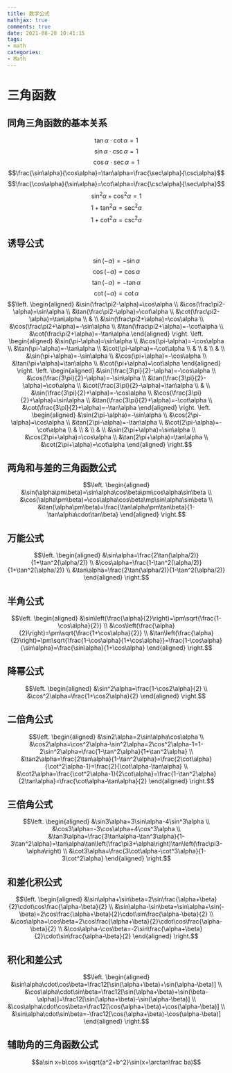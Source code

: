 ```yaml
---
title: 数学公式
mathjax: true
comments: true
date: 2021-08-20 10:41:15
tags:
- math
categories:
- Math
---
```


# 三角函数
## 同角三角函数的基本关系
$$\tan\alpha\cdot\cot\alpha=1$$
$$\sin\alpha\cdot\csc\alpha=1$$
$$\cos\alpha\cdot\sec\alpha=1$$
$$\frac{\sin\alpha}{\cos\alpha}=\tan\alpha=\frac{\sec\alpha}{\csc\alpha}$$
$$\frac{\cos\alpha}{\sin\alpha}=\cot\alpha=\frac{\csc\alpha}{\sec\alpha}$$
$$\sin^2\alpha+\cos^2\alpha=1$$
$$1+\tan^2\alpha=\sec^2\alpha$$
$$1+\cot^2\alpha=\csc^2\alpha$$

## 诱导公式
$$\sin(-\alpha)=-\sin\alpha$$
$$\cos(-\alpha)=\cos\alpha$$
$$\tan(-\alpha)=-\tan\alpha$$
$$\cot(-\alpha)=\cot\alpha$$
$$\left. \begin{aligned} &\sin(\frac\pi2-\alpha)=\cos\alpha \\ &\cos(\frac\pi2-\alpha)=\sin\alpha \\ &\tan(\frac\pi2-\alpha)=\cot\alpha \\ &\cot(\frac\pi2-\alpha)=\tan\alpha \\ & \\ &\sin(\frac\pi2+\alpha)=\cos\alpha \\ &\cos(\frac\pi2+\alpha)=-\sin\alpha \\ &\tan(\frac\pi2+\alpha)=-\cot\alpha \\ &\cot(\frac\pi2+\alpha)=-\tan\alpha \end{aligned} \right.
 \left. \begin{aligned} &\sin(\pi-\alpha)=\sin\alpha \\ &\cos(\pi-\alpha)=-\cos\alpha \\ &\tan(\pi-\alpha)=-\tan\alpha \\ &\cot(\pi-\alpha)=-\cot\alpha \\ & \\ & \\ & \\ &\sin(\pi+\alpha)=-\sin\alpha \\ &\cos(\pi+\alpha)=-\cos\alpha \\ &\tan(\pi+\alpha)=\tan\alpha \\ &\cot(\pi+\alpha)=\cot\alpha \end{aligned} \right.
 \left. \begin{aligned} &\sin(\frac{3\pi}{2}-\alpha)=-\cos\alpha \\ &\cos(\frac{3\pi}{2}-\alpha)=-\sin\alpha \\ &\tan(\frac{3\pi}{2}-\alpha)=\cot\alpha \\ &\cot(\frac{3\pi}{2}-\alpha)=\tan\alpha \\ & \\ &\sin(\frac{3\pi}{2}+\alpha)=-\cos\alpha \\ &\cos(\frac{3\pi}{2}+\alpha)=\sin\alpha \\ &\tan(\frac{3\pi}{2}+\alpha)=-\cot\alpha \\ &\cot(\frac{3\pi}{2}+\alpha)=-\tan\alpha \end{aligned} \right.
\left. \begin{aligned} &\sin(2\pi-\alpha)=-\sin\alpha \\ &\cos(2\pi-\alpha)=\cos\alpha \\ &\tan(2\pi-\alpha)=-\tan\alpha \\ &\cot(2\pi-\alpha)=-\cot\alpha \\ & \\ & \\ & \\ &\sin(2\pi+\alpha)=\sin\alpha \\ &\cos(2\pi+\alpha)=\cos\alpha \\ &\tan(2\pi+\alpha)=\tan\alpha \\ &\cot(2\pi+\alpha)=\cot\alpha \end{aligned} \right.$$

## 两角和与差的三角函数公式
$$\left. \begin{aligned} &\sin(\alpha\pm\beta)=\sin\alpha\cos\beta\pm\cos\alpha\sin\beta \\ &\cos(\alpha\pm\beta)=\cos\alpha\cos\beta\mp\sin\alpha\sin\beta \\ &\tan(\alpha\pm\beta)=\frac{\tan\alpha\pm\tan\beta}{1-\tan\alpha\cdot\tan\beta} \end{aligned} \right.$$

## 万能公式
$$\left. \begin{aligned} &\sin\alpha=\frac{2\tan(\alpha/2)}{1+\tan^2(\alpha/2)} \\ &\cos\alpha=\frac{1-\tan^2(\alpha/2)}{1+\tan^2(\alpha/2)} \\ &\tan\alpha=\frac{2\tan(\alpha/2)}{1-\tan^2(\alpha/2)} \end{aligned} \right.$$

## 半角公式
$$\left. \begin{aligned} &\sin\left(\frac{\alpha}{2}\right)=\pm\sqrt{\frac{1-\cos\alpha}{2}} \\ &\cos\left(\frac{\alpha}{2}\right)=\pm\sqrt{\frac{1+\cos\alpha}{2}} \\ &\tan\left(\frac{\alpha}{2}\right)=\pm\sqrt{\frac{1-\cos\alpha}{1+\cos\alpha}}=\frac{1-\cos\alpha}{\sin\alpha}=\frac{\sin\alpha}{1+\cos\alpha} \end{aligned} \right.$$

## 降幂公式
$$\left. \begin{aligned} &\sin^2\alpha=\frac{1-\cos2\alpha}{2} \\ &\cos^2\alpha=\frac{1+\cos2\alpha}{2} \end{aligned} \right.$$

## 二倍角公式
$$\left. \begin{aligned} &\sin2\alpha=2\sin\alpha\cos\alpha \\ &\cos2\alpha=\cos^2\alpha-\sin^2\alpha=2\cos^2\alpha-1=1-2\sin^2\alpha=\frac{1-\tan^2\alpha}{1+\tan^2\alpha} \\ &\tan2\alpha=\frac{2\tan\alpha}{1-\tan^2\alpha}=\frac{2\cot\alpha}{\cot^2\alpha-1}=\frac{2}{\cot\alpha-\tan\alpha} \\ &\cot2\alpha=\frac{\cot^2\alpha-1}{2\cot\alpha}=\frac{1-\tan^2\alpha}{2\tan\alpha}=\frac{\cot\alpha-\tan\alpha}{2} \end{aligned} \right.$$

## 三倍角公式
$$\left. \begin{aligned} &\sin3\alpha=3\sin\alpha-4\sin^3\alpha \\ &\cos3\alpha=-3\cos\alpha+4\cos^3\alpha \\ &\tan3\alpha=\frac{3\tan\alpha-\tan^3\alpha}{1-3\tan^2\alpha}=\tan\alpha\tan\left(\frac\pi3+\alpha\right)\tan\left(\frac\pi3-\alpha\right) \\ &\cot3\alpha=\frac{3\cot\alpha-\cot^3\alpha}{1-3\cot^2\alpha} \end{aligned} \right.$$

## 和差化积公式
$$\left. \begin{aligned} &\sin\alpha+\sin\beta=2\sin\frac{\alpha+\beta}{2}\cdot\cos\frac{\alpha-\beta}{2} \\ &\sin\alpha-\sin\beta=\sin\alpha+\sin(-\beta)=2\cos\frac{\alpha+\beta}{2}\cdot\sin\frac{\alpha-\beta}{2} \\ &\cos\alpha+\cos\beta=2\cos\frac{\alpha+\beta}{2}\cdot\cos\frac{\alpha-\beta}{2} \\ &\cos\alpha-\cos\beta=-2\sin\frac{\alpha+\beta}{2}\cdot\sin\frac{\alpha-\beta}{2} \end{aligned} \right.$$

##  积化和差公式
$$\left. \begin{aligned} &\sin\alpha\cdot\cos\beta=\frac12[\sin(\alpha+\beta)+\sin(\alpha-\beta)] \\ &\cos\alpha\cdot\sin\beta=\frac12[\sin(\alpha+\beta)+\sin(\beta-\alpha)]=\frac12[\sin(\alpha+\beta)-\sin(\alpha-\beta)] \\ &\cos\alpha\cdot\cos\beta=\frac12[\cos(\alpha+\beta)+\cos(\alpha-\beta)] \\ &\sin\alpha\cdot\sin\beta=-\frac12[\cos(\alpha+\beta)-\cos(\alpha-\beta)] \end{aligned} \right.$$

## 辅助角的三角函数公式
$$a\sin x+b\cos x=\sqrt{a^2+b^2}\sin(x+\arctan\frac ba)$$
